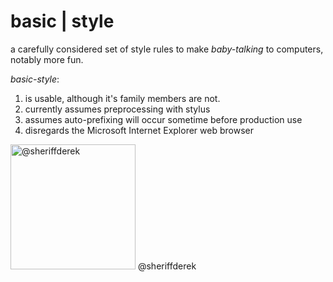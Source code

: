 
basic | style
=============

a carefully considered set of style rules to make *baby-talking* to computers, notably more fun.


*basic-style*:

1. is usable, although it's family members are not.
2. currently assumes preprocessing with stylus
3. assumes auto-prefixing will occur sometime before production use
4. disregards the Microsoft Internet Explorer web browser


<img src='http://derekthomaswood.com/social/insignia/512.png' alt='@sheriffderek' width='200px' height='200px' />
@sheriffderek
